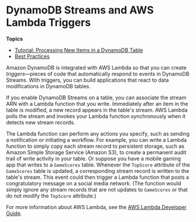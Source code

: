 # DynamoDB Streams and AWS Lambda Triggers<a name="Streams.Lambda"></a>

**Topics**
+ [Tutorial: Processing New Items in a DynamoDB Table](Streams.Lambda.Tutorial.md)
+ [Best Practices](Streams.Lambda.BestPracticesWithDynamoDB.md)

Amazon DynamoDB is integrated with AWS Lambda so that you can create *triggers*—pieces of code that automatically respond to events in DynamoDB Streams\. With triggers, you can build applications that react to data modifications in DynamoDB tables\.

If you enable DynamoDB Streams on a table, you can associate the stream ARN with a Lambda function that you write\. Immediately after an item in the table is modified, a new record appears in the table's stream\. AWS Lambda polls the stream and invokes your Lambda function synchronously when it detects new stream records\. 

The Lambda function can perform any actions you specify, such as sending a notification or initiating a workflow\. For example, you can write a Lambda function to simply copy each stream record to persistent storage, such as Amazon Simple Storage Service \(Amazon S3\), to create a permanent audit trail of write activity in your table\. Or suppose you have a mobile gaming app that writes to a `GameScores` table\. Whenever the `TopScore` attribute of the `GameScores` table is updated, a corresponding stream record is written to the table's stream\. This event could then trigger a Lambda function that posts a congratulatory message on a social media network\. \(The function would simply ignore any stream records that are not updates to `GameScores` or that do not modify the `TopScore` attribute\.\)

For more information about AWS Lambda, see the [AWS Lambda Developer Guide](http://docs.aws.amazon.com/lambda/latest/dg/)\.